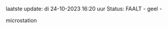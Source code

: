 laatste update: 
di 24-10-2023 16:20   uur 
Status: FAALT - geel - 
<div class="service Y">microstation</div>